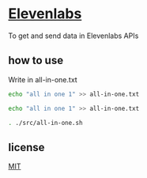 # [Elevenlabs]()

To get and send data in Elevenlabs APIs

## how to use

Write in all-in-one.txt

```sh
echo "all in one 1" >> all-in-one.txt

echo "all in one 1" >> all-in-one.txt
```

```sh
. ./src/all-in-one.sh
```

## license

[MIT](./LICENSE)
